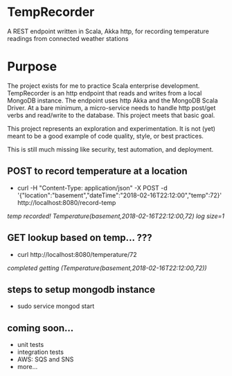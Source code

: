 # TempRecorder
A REST endpoint written in Scala, Akka http, for recording temperature readings from connected weather stations

# Purpose
The project exists for me to practice Scala enterprise development.  
TempRecorder is an http endpoint that reads and writes from a local MongoDB instance. 
The endpoint uses http Akka and the MongoDB Scala Driver.
At a bare minimum, a micro-service needs to handle http post/get verbs and read/write to the database.  This project meets that basic goal.

This project represents an exploration and experimentation.  It is not (yet) meant to be a good example of code quality, style, or best practices.

This is still much missing like security, test automation, and deployment.

## POST to record temperature at a location
* curl -H "Content-Type: application/json" -X POST -d '{"location":"basement","dateTime":"2018-02-16T22:12:00","temp":72}' http://localhost:8080/record-temp

_temp recorded! Temperature(basement,2018-02-16T22:12:00,72) log size=1_

## GET lookup based on temp... ???
* curl http://localhost:8080/temperature/72

_completed getting (Temperature(basement,2018-02-16T22:12:00,72))_

## steps to setup mongodb instance
* sudo service mongod start

## coming soon...
* unit tests
* integration tests
* AWS: SQS and SNS
* more...